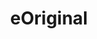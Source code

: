---
facebook: http://facebook.com/pages/eOriginal/58932553996
linkedin: https://linkedin.com/company/57606
logohandle: eoriginal
sort: eoriginal
title: eOriginal
twitter: https://x.com/eOriginal
website: https://www.eoriginal.com/
youtube: http://youtube.com/eoriginalcentral
---